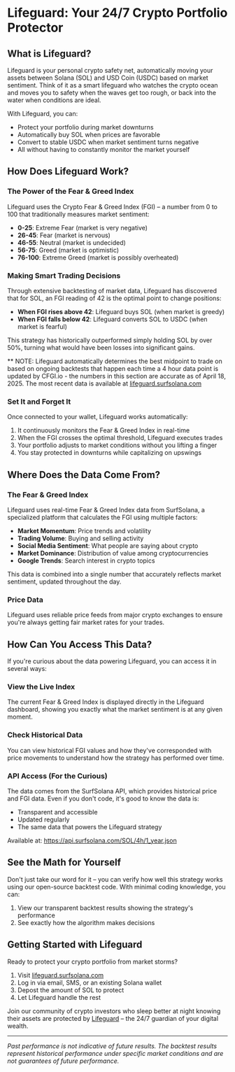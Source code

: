 # Lifeguard: Your 24/7 Crypto Portfolio Protector

## What is Lifeguard?

Lifeguard is your personal crypto safety net, automatically moving your assets between Solana (SOL) and USD Coin (USDC) based on market sentiment. Think of it as a smart lifeguard who watches the crypto ocean and moves you to safety when the waves get too rough, or back into the water when conditions are ideal.

With Lifeguard, you can:
- Protect your portfolio during market downturns
- Automatically buy SOL when prices are favorable
- Convert to stable USDC when market sentiment turns negative
- All without having to constantly monitor the market yourself

## How Does Lifeguard Work?

### The Power of the Fear & Greed Index

Lifeguard uses the Crypto Fear & Greed Index (FGI) – a number from 0 to 100 that traditionally measures market sentiment:
- **0-25**: Extreme Fear (market is very negative)
- **26-45**: Fear (market is nervous)
- **46-55**: Neutral (market is undecided)
- **56-75**: Greed (market is optimistic)
- **76-100**: Extreme Greed (market is possibly overheated)

### Making Smart Trading Decisions

Through extensive backtesting of market data, Lifeguard has discovered that for SOL, an FGI reading of 42 is the optimal point to change positions:

- **When FGI rises above 42**: Lifeguard buys SOL (when market is greedy)
- **When FGI falls below 42**: Lifeguard converts SOL to USDC (when market is fearful)

This strategy has historically outperformed simply holding SOL by over 50%, turning what would have been losses into significant gains.

** NOTE: Lifeguard automatically determines the best midpoint to trade on based on ongoing backtests that happen each time a 4 hour data point is updated by CFGI.io - the numbers in this section are accurate as of April 18, 2025. The most recent data is available at [lifeguard.surfsolana.com](https://lifeguard.surfsolana.com)

### Set It and Forget It

Once connected to your wallet, Lifeguard works automatically:
1. It continuously monitors the Fear & Greed Index in real-time
2. When the FGI crosses the optimal threshold, Lifeguard executes trades
3. Your portfolio adjusts to market conditions without you lifting a finger
4. You stay protected in downturns while capitalizing on upswings

## Where Does the Data Come From?

### The Fear & Greed Index

Lifeguard uses real-time Fear & Greed Index data from SurfSolana, a specialized platform that calculates the FGI using multiple factors:

- **Market Momentum**: Price trends and volatility
- **Trading Volume**: Buying and selling activity
- **Social Media Sentiment**: What people are saying about crypto
- **Market Dominance**: Distribution of value among cryptocurrencies
- **Google Trends**: Search interest in crypto topics

This data is combined into a single number that accurately reflects market sentiment, updated throughout the day.

### Price Data

Lifeguard uses reliable price feeds from major crypto exchanges to ensure you're always getting fair market rates for your trades.

## How Can You Access This Data?

If you're curious about the data powering Lifeguard, you can access it in several ways:

### View the Live Index

The current Fear & Greed Index is displayed directly in the Lifeguard dashboard, showing you exactly what the market sentiment is at any given moment.

### Check Historical Data

You can view historical FGI values and how they've corresponded with price movements to understand how the strategy has performed over time.

### API Access (For the Curious)

The data comes from the SurfSolana API, which provides historical price and FGI data. Even if you don't code, it's good to know the data is:
- Transparent and accessible
- Updated regularly
- The same data that powers the Lifeguard strategy

Available at: https://api.surfsolana.com/SOL/4h/1_year.json

## See the Math for Yourself

Don't just take our word for it – you can verify how well this strategy works using our open-source backtest code. With minimal coding knowledge, you can:

1. View our transparent backtest results showing the strategy's performance
2. See exactly how the algorithm makes decisions

## Getting Started with Lifeguard

Ready to protect your crypto portfolio from market storms?

1. Visit [lifeguard.surfsolana.com](https://lifeguard.surfsolana.com)
2. Log in via email, SMS, or an existing Solana wallet
3. Depost the amount of SOL to protect
4. Let Lifeguard handle the rest

Join our community of crypto investors who sleep better at night knowing their assets are protected by [Lifeguard](https://lifeguard.surfsolana.com) – the 24/7 guardian of your digital wealth.

---

*Past performance is not indicative of future results. The backtest results represent historical performance under specific market conditions and are not guarantees of future performance.*
